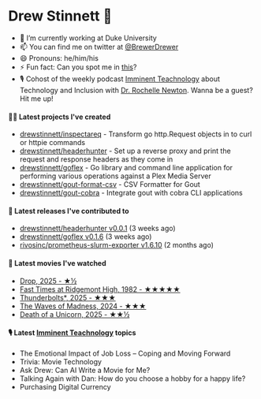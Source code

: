 
# Drew Stinnett 👋

- 🔭 I’m currently working at Duke University
- 📫 You can find me on twitter at [@BrewerDrewer](https://twitter.com/BrewerDrewer)
- 😄 Pronouns: he/him/his
- ⚡ Fun fact: Can you spot me in [this](https://www.youtube.com/watch?v=oL9WnB0qHBA)?
- 🎙 Cohost of the weekly podcast [Imminent Teachnology](https://podcast.imminentteachnology.com/) about Technology and Inclusion with [Dr. Rochelle Newton](https://www.linkedin.com/in/drrochellenewton/). Wanna be a guest? Hit me up!

#### 👨‍💻 Latest projects I've created
- [drewstinnett/inspectareq](https://github.com/drewstinnett/inspectareq) - Transform go http.Request objects in to curl or httpie commands
- [drewstinnett/headerhunter](https://github.com/drewstinnett/headerhunter) - Set up a reverse proxy and print the request and response headers as they come in
- [drewstinnett/goflex](https://github.com/drewstinnett/goflex) - Go library and command line application for performing various operations against a Plex Media Server
- [drewstinnett/gout-format-csv](https://github.com/drewstinnett/gout-format-csv) - CSV Formatter for Gout
- [drewstinnett/gout-cobra](https://github.com/drewstinnett/gout-cobra) - Integrate gout with cobra CLI applications

#### 🚀 Latest releases I've contributed to
- [drewstinnett/headerhunter v0.0.1](https://github.com/drewstinnett/headerhunter/releases/tag/v0.0.1) (3 weeks ago)
- [drewstinnett/goflex v0.1.6](https://github.com/drewstinnett/goflex/releases/tag/v0.1.6) (3 weeks ago)
- [rivosinc/prometheus-slurm-exporter v1.6.10](https://github.com/rivosinc/prometheus-slurm-exporter/releases/tag/v1.6.10) (2 months ago)

#### 🍿 Latest movies I've watched
- [Drop, 2025 - ★½](https://letterboxd.com/mondodrew/film/drop-2025/)
- [Fast Times at Ridgemont High, 1982 - ★★★★★](https://letterboxd.com/mondodrew/film/fast-times-at-ridgemont-high/)
- [Thunderbolts*, 2025 - ★★★](https://letterboxd.com/mondodrew/film/thunderbolts/)
- [The Waves of Madness, 2024 - ★★★](https://letterboxd.com/mondodrew/film/the-waves-of-madness-2024/)
- [Death of a Unicorn, 2025 - ★★½](https://letterboxd.com/mondodrew/film/death-of-a-unicorn/)

#### 🎙 Latest [Imminent Teachnology](https://podcast.imminentteachnology.com/) topics
- The Emotional Impact of Job Loss – Coping and Moving Forward
- Trivia: Movie Technology
- Ask Drew: Can AI Write a Movie for Me?
- Talking Again with Dan: How do you choose a hobby for a happy life?
- Purchasing Digital Currency
